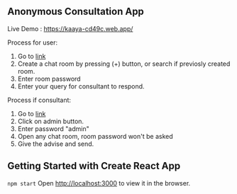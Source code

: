 ## Anonymous Consultation App

Live Demo : https://kaaya-cd49c.web.app/

Process for user:
1. Go to [link](https://kaaya-cd49c.web.app/)
2. Create a chat room by pressing (+) button, or search if previosly created room.
3. Enter room password
4. Enter your query for consultant to respond.


Process if consultant:
1. Go to [link](https://kaaya-cd49c.web.app/)
2. Click on admin button.
3. Enter password "admin"
4. Open any chat room, room password won't be asked
5. Give the advise and send.



## Getting Started with Create React App
 `npm start`
 Open [http://localhost:3000](http://localhost:3000) to view it in the browser.
